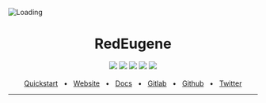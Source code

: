 ![Loading](https://image.sv-studios.net/88ba04b95d70d27e5c570c8ad54c89838.png "https://gitlab.zyonicsoftware.com")
<div align="center">
  <h1>RedEugene</h1>
  <a href="https://github.com/mintUI9976/RedEugene/releases"><img src="https://img.shields.io/github/v/release/mintUI9976/RedEugene?include_prereleases&color=red" /></a>
  <a href="https://github.com/mintUI9976/RedEugene"><img src="https://img.shields.io/github/languages/code-size/mintUI9976/RedEugene?color=orange" /></a>
  <a href="https://github.com/mintUI9976/RedEugene"><img src="https://img.shields.io/tokei/lines/github/mintUI9976/RedEugene?color=yellow" /></a>
  <a href="https://github.com/mintUI9976/RedEugene/blob/main/LICENSE"><img src="https://img.shields.io/github/license/mintUI9976/RedEugene" /></a>
  <a href="https://discord.gg/vFVk4TmNQC"><img src="https://img.shields.io/discord/743171495454441503?label=discord&color=cyan" /></a>
  <br />
  <br />
  <a href="https://www.prisma.io/docs/getting-started/quickstart">Quickstart</a>
  <span>&nbsp;&nbsp;•&nbsp;&nbsp;</span>
  <a href="https://zyonicsoftware.com">Website</a>
  <span>&nbsp;&nbsp;•&nbsp;&nbsp;</span>
  <a href="https://www.prisma.io/docs/">Docs</a>
  <span>&nbsp;&nbsp;•&nbsp;&nbsp;</span>
  <a href="https://gitlab.zyonicsoftware.com">Gitlab</a>
  <span>&nbsp;&nbsp;•&nbsp;&nbsp;</span>
  <a href="https://github.com/Zyonic-Software">Github</a>
  <span>&nbsp;&nbsp;•&nbsp;&nbsp;</span>
  <a href="https://twitter.com/zyonicsoftware">Twitter</a>
  <br />
  <hr />
</div>